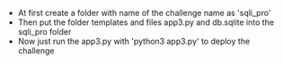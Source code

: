 * At first create a folder with name of the challenge name as 'sqli_pro'
* Then put the folder templates and files app3.py and db.sqlite into the sqli_pro folder
* Now just run the app3.py with 'python3 app3.py' to deploy the challenge
